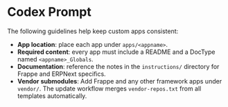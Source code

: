 # Codex Prompt

The following guidelines help keep custom apps consistent:

- **App location**: place each app under `apps/<appname>`.
- **Required content**: every app must include a README and a DocType named `<appname>_Globals`.
- **Documentation**: reference the notes in the `instructions/` directory for Frappe and ERPNext specifics.
- **Vendor submodules**: Add Frappe and any other framework apps under `vendor/`. The update workflow merges `vendor-repos.txt` from all templates automatically.
